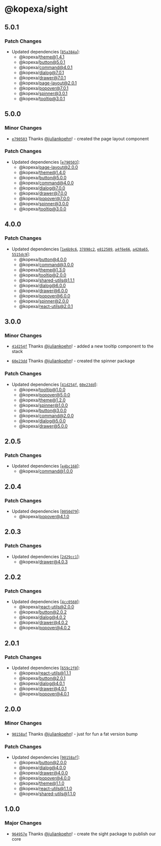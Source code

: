 # @kopexa/sight

## 5.0.1

### Patch Changes

- Updated dependencies [[`85a384a`](https://github.com/kopexa-grc/sight/commit/85a384a844537314f9f742b614277847ca564976)]:
  - @kopexa/theme@1.4.1
  - @kopexa/button@5.0.1
  - @kopexa/command@4.0.1
  - @kopexa/dialog@7.0.1
  - @kopexa/drawer@7.0.1
  - @kopexa/page-layout@2.0.1
  - @kopexa/popover@7.0.1
  - @kopexa/spinner@3.0.1
  - @kopexa/tooltip@3.0.1

## 5.0.0

### Minor Changes

- [`e790503`](https://github.com/kopexa-grc/sight/commit/e790503cd6a01d3c7961029622c408fa6ddef926) Thanks [@juliankoehn](https://github.com/juliankoehn)! - created the page layout component

### Patch Changes

- Updated dependencies [[`e790503`](https://github.com/kopexa-grc/sight/commit/e790503cd6a01d3c7961029622c408fa6ddef926)]:
  - @kopexa/page-layout@2.0.0
  - @kopexa/theme@1.4.0
  - @kopexa/button@5.0.0
  - @kopexa/command@4.0.0
  - @kopexa/dialog@7.0.0
  - @kopexa/drawer@7.0.0
  - @kopexa/popover@7.0.0
  - @kopexa/spinner@3.0.0
  - @kopexa/tooltip@3.0.0

## 4.0.0

### Patch Changes

- Updated dependencies [[`1e6b9c6`](https://github.com/kopexa-grc/sight/commit/1e6b9c6e228e50ef72b2dd1e33fe3f723f8f06f1), [`37898c2`](https://github.com/kopexa-grc/sight/commit/37898c278f467c572322ad0c9832e0f3f0aac9de), [`e812509`](https://github.com/kopexa-grc/sight/commit/e812509464d8375a4fdb7df6d90374446bf6477e), [`a4f6e66`](https://github.com/kopexa-grc/sight/commit/a4f6e661a1ba6b4e2c2e5ad19ab4c9a730a31008), [`a420a65`](https://github.com/kopexa-grc/sight/commit/a420a6526ce6be694d0fa9358c5590f10e9d3179), [`5515dc9`](https://github.com/kopexa-grc/sight/commit/5515dc95a29c099b2cf83d0354c0d270de5b3877)]:
  - @kopexa/button@4.0.0
  - @kopexa/command@3.0.0
  - @kopexa/theme@1.3.0
  - @kopexa/tooltip@2.0.0
  - @kopexa/shared-utils@1.1.1
  - @kopexa/dialog@6.0.0
  - @kopexa/drawer@6.0.0
  - @kopexa/popover@6.0.0
  - @kopexa/spinner@2.0.0
  - @kopexa/react-utils@2.0.1

## 3.0.0

### Minor Changes

- [`41d254f`](https://github.com/kopexa-grc/sight/commit/41d254f26929f18100eaefb84bec8b15a4d7d590) Thanks [@juliankoehn](https://github.com/juliankoehn)! - added a new tooltip component to the stack

- [`60e23dd`](https://github.com/kopexa-grc/sight/commit/60e23dda2a3f8a3514d1c278f787852fbca461b8) Thanks [@juliankoehn](https://github.com/juliankoehn)! - created the spinner package

### Patch Changes

- Updated dependencies [[`41d254f`](https://github.com/kopexa-grc/sight/commit/41d254f26929f18100eaefb84bec8b15a4d7d590), [`60e23dd`](https://github.com/kopexa-grc/sight/commit/60e23dda2a3f8a3514d1c278f787852fbca461b8)]:
  - @kopexa/tooltip@1.0.0
  - @kopexa/popover@5.0.0
  - @kopexa/theme@1.2.0
  - @kopexa/spinner@1.0.0
  - @kopexa/button@3.0.0
  - @kopexa/command@2.0.0
  - @kopexa/dialog@5.0.0
  - @kopexa/drawer@5.0.0

## 2.0.5

### Patch Changes

- Updated dependencies [[`e4bc168`](https://github.com/kopexa-grc/sight/commit/e4bc1681309c9163a37f16c6ff4754c829e6fb63)]:
  - @kopexa/command@1.0.0

## 2.0.4

### Patch Changes

- Updated dependencies [[`0050d79`](https://github.com/kopexa-grc/sight/commit/0050d794809f5751af13853dc83dc3a24882e49d)]:
  - @kopexa/popover@4.1.0

## 2.0.3

### Patch Changes

- Updated dependencies [[`2d29cc1`](https://github.com/kopexa-grc/sight/commit/2d29cc11ebd84317319e2fab727b69e513a356c9)]:
  - @kopexa/drawer@4.0.3

## 2.0.2

### Patch Changes

- Updated dependencies [[`4cc0560`](https://github.com/kopexa-grc/sight/commit/4cc0560d0723162171a83e3f84e501c949abda76)]:
  - @kopexa/react-utils@2.0.0
  - @kopexa/button@2.0.2
  - @kopexa/dialog@4.0.2
  - @kopexa/drawer@4.0.2
  - @kopexa/popover@4.0.2

## 2.0.1

### Patch Changes

- Updated dependencies [[`659c2f0`](https://github.com/kopexa-grc/sight/commit/659c2f060ee81b7143674a0879fe46ef42d0a664)]:
  - @kopexa/react-utils@1.1.1
  - @kopexa/button@2.0.1
  - @kopexa/dialog@4.0.1
  - @kopexa/drawer@4.0.1
  - @kopexa/popover@4.0.1

## 2.0.0

### Minor Changes

- [`90158af`](https://github.com/kopexa-grc/sight/commit/90158af74fa0a0095674af77135611c07ced45c5) Thanks [@juliankoehn](https://github.com/juliankoehn)! - just for fun a fat version bump

### Patch Changes

- Updated dependencies [[`90158af`](https://github.com/kopexa-grc/sight/commit/90158af74fa0a0095674af77135611c07ced45c5)]:
  - @kopexa/button@2.0.0
  - @kopexa/dialog@4.0.0
  - @kopexa/drawer@4.0.0
  - @kopexa/popover@4.0.0
  - @kopexa/theme@1.1.0
  - @kopexa/react-utils@1.1.0
  - @kopexa/shared-utils@1.1.0

## 1.0.0

### Major Changes

- [`964957e`](https://github.com/kopexa-grc/sight/commit/964957e50d73bafbb6697c2423afd0b02f68440b) Thanks [@juliankoehn](https://github.com/juliankoehn)! - create the sight package to publish our core
